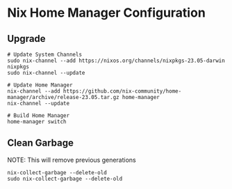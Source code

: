 # Nix Home Manager Configuration

## Upgrade

```
# Update System Channels
sudo nix-channel --add https://nixos.org/channels/nixpkgs-23.05-darwin nixpkgs
sudo nix-channel --update

# Update Home Manager
nix-channel --add https://github.com/nix-community/home-manager/archive/release-23.05.tar.gz home-manager
nix-channel --update

# Build Home Manager
home-manager switch
```

## Clean Garbage

NOTE: This will remove previous generations

```
nix-collect-garbage --delete-old
sudo nix-collect-garbage --delete-old
```
